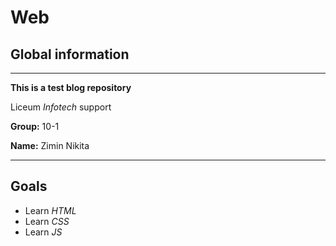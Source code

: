 # Web

## Global information

---

**This is a test blog repository**

Liceum *Infotech* support

**Group:** 10-1

**Name:** Zimin Nikita

---

## Goals

* Learn *HTML*
* Learn *CSS*
* Learn *JS*